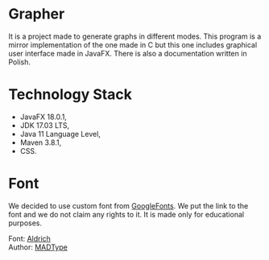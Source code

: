# Grapher
It is a project made to generate graphs in different modes. This program is a mirror implementation of the one made in C but this one includes graphical user interface made in JavaFX. There is also a documentation written in Polish.

# Technology Stack
* JavaFX 18.0.1,
* JDK 17.03 LTS,
* Java 11 Language Level,
* Maven 3.8.1,
* CSS.

# Font
We decided to use custom font from [GoogleFonts](https://fonts.google.com/). We put the link to the font and we do not claim any rights to it. It is made only for educational purposes.

Font: [Aldrich](https://fonts.google.com/specimen/Aldrich?query=Aldrich)\
Author: [MADType](https://fonts.google.com/?query=MADType)

